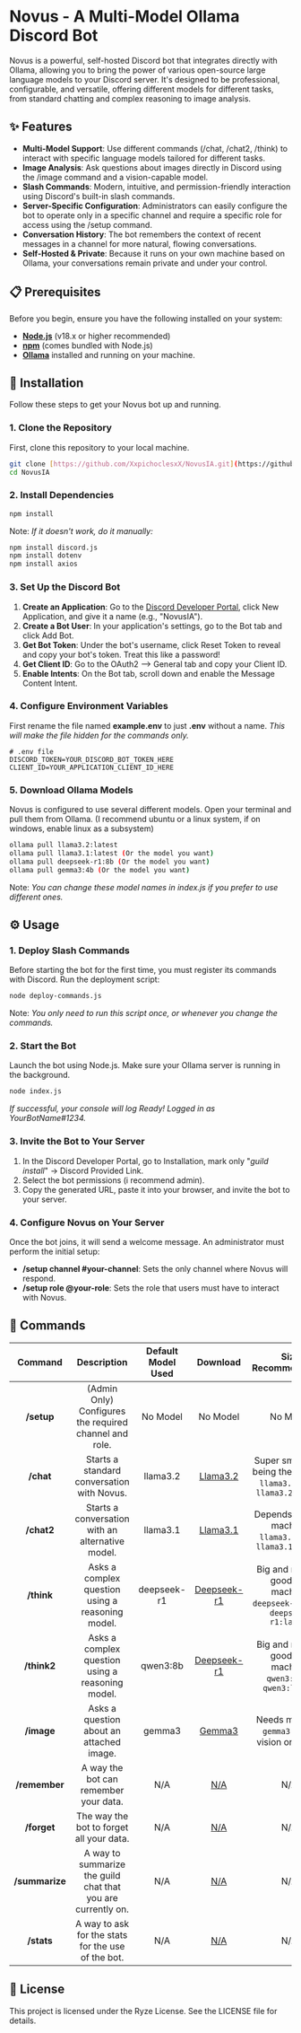 # Novus - A Multi-Model Ollama Discord Bot
Novus is a powerful, self-hosted Discord bot that integrates directly with Ollama, allowing you to bring the power of various open-source large language models to your Discord server. It's designed to be professional, configurable, and versatile, offering different models for different tasks, from standard chatting and complex reasoning to image analysis.

## ✨ Features
- **Multi-Model Support**: Use different commands (/chat, /chat2, /think) to interact with specific language models tailored for different tasks.
- **Image Analysis**: Ask questions about images directly in Discord using the /image command and a vision-capable model.
- **Slash Commands**: Modern, intuitive, and permission-friendly interaction using Discord's built-in slash commands.
- **Server-Specific Configuration**: Administrators can easily configure the bot to operate only in a specific channel and require a specific role for access using the /setup command.
- **Conversation History**: The bot remembers the context of recent messages in a channel for more natural, flowing conversations.
- **Self-Hosted & Private**: Because it runs on your own machine based on Ollama, your conversations remain private and under your control.

## 📋 Prerequisites
Before you begin, ensure you have the following installed on your system:
- **[Node.js](https://nodejs.org/)** (v18.x or higher recommended)
- **[npm](https://www.npmjs.com/)** (comes bundled with Node.js)
- **[Ollama](https://ollama.com/)** installed and running on your machine.

## 🚀 Installation
Follow these steps to get your Novus bot up and running. 

### 1. Clone the Repository
First, clone this repository to your local machine.
```bash
git clone [https://github.com/XxpichoclesxX/NovusIA.git](https://github.com/XxpichoclesxX/NovusIA.git)
cd NovusIA
```

### 2. Install Dependencies
```bash
npm install
```
Note: *If it doesn't work, do it manually:*
```bash
npm install discord.js
npm install dotenv
npm install axios
```

### 3. Set Up the Discord Bot
1. **Create an Application**: Go to the [Discord Developer Portal](https://discord.com/developers/applications), click New Application, and give it a name (e.g., "NovusIA").
2. **Create a Bot User**: In your application's settings, go to the Bot tab and click Add Bot.
3. **Get Bot Token**: Under the bot's username, click Reset Token to reveal and copy your bot's token. Treat this like a password!
4. **Get Client ID**: Go to the OAuth2 --> General tab and copy your Client ID.
5. **Enable Intents**: On the Bot tab, scroll down and enable the Message Content Intent.

### 4. Configure Environment Variables
First rename the file named **example.env** to just **.env** without a name. *This will make the file hidden for the commands only.*
```
# .env file
DISCORD_TOKEN=YOUR_DISCORD_BOT_TOKEN_HERE
CLIENT_ID=YOUR_APPLICATION_CLIENT_ID_HERE
```

### 5. Download Ollama Models
Novus is configured to use several different models. Open your terminal and pull them from Ollama. (I recommend ubuntu or a linux system, if on windows, enable linux as a subsystem)
```bash
ollama pull llama3.2:latest
ollama pull llama3.1:latest (Or the model you want)
ollama pull deepseek-r1:8b (Or the model you want)
ollama pull gemma3:4b (Or the model you want)
```
Note: *You can change these model names in index.js if you prefer to use different ones.*

## ⚙️ Usage
### 1. Deploy Slash Commands
Before starting the bot for the first time, you must register its commands with Discord. Run the deployment script:
```bash
node deploy-commands.js
```
Note: *You only need to run this script once, or whenever you change the commands.*

### 2. Start the Bot
Launch the bot using Node.js. Make sure your Ollama server is running in the background.
```bash
node index.js
```
*If successful, your console will log Ready! Logged in as YourBotName#1234.*

### 3. Invite the Bot to Your Server
1. In the Discord Developer Portal, go to Installation, mark only "*guild install*" -> Discord Provided Link.
2. Select the bot permissions (i recommend admin).
3. Copy the generated URL, paste it into your browser, and invite the bot to your server.

### 4. Configure Novus on Your Server
Once the bot joins, it will send a welcome message. An administrator must perform the initial setup:
- **/setup channel #your-channel**: Sets the only channel where Novus will respond.
- **/setup role @your-role**: Sets the role that users must have to interact with Novus.

## 💬 Commands
<div align="center">

| **Command** | **Description** | Default Model Used | Download | **Size Recommendation** |
| :---: | :---: | :---: | :---: | :---: |
| **/setup** | (Admin Only) Configures the required channel and role. | No Model | No Model | No Model |
| **/chat** | Starts a standard conversation with Novus. | llama3.2 | [Llama3.2](https://ollama.com/library/llama3.2) | Super small even being the biggest; `llama3.2:3b` or `llama3.2:latest` |
| **/chat2** | Starts a conversation with an alternative model. | llama3.1 | [Llama3.1](https://ollama.com/library/llama3.1) | Depends on your machine; `llama3.1:8b` or `llama3.1:latest` |
| **/think** | Asks a complex question using a reasoning model. | deepseek-r1 | [Deepseek-r1](https://ollama.com/library/deepseek-r1) | Big and needs a good end machine; `deepseek-r1:8b` or `deepseek-r1:latest` |
| **/think2** | Asks a complex question using a reasoning model. | qwen3:8b | [Deepseek-r1](https://ollama.com/library/qwen3) | Big and needs a good end machine; `qwen3:8b` or `qwen3:latest` |
| **/image** | Asks a question about an attached image. | gemma3 | [Gemma3](https://ollama.com/library/gemma3) | Needs minimum `gemma3:4b` for vision or higher. |
| **/remember** |A way the bot can remember your data. | N/A | [N/A](https://github.com/XxpichoclesxX/NovusIA) | N/A. |
| **/forget** | The way the bot to forget all your data. | N/A | [N/A](https://github.com/XxpichoclesxX/NovusIA) | N/A. |
| **/summarize** | A way to summarize the guild chat that you are currently on. | N/A |[N/A](https://github.com/XxpichoclesxX/NovusIA) | N/A. |
| **/stats** | A way to ask for the stats for the use of the bot. | N/A | [N/A](https://github.com/XxpichoclesxX/NovusIA) | N/A. |

</div>

## 📄 License
This project is licensed under the Ryze License. See the LICENSE file for details.
